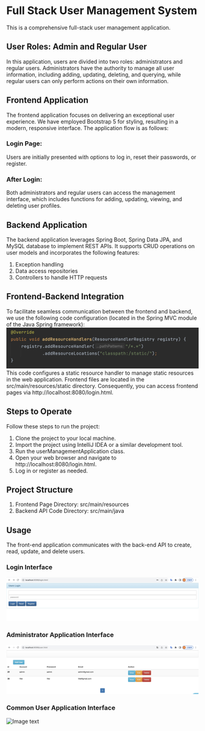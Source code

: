 # Full Stack User Management System
This is a comprehensive full-stack user management application.
## User Roles: Admin and Regular User
In this application, users are divided into two roles: administrators and regular users. Administrators have the authority to manage all user information, including adding, updating, deleting, and querying, while regular users can only perform actions on their own information.
## Frontend Application
The frontend application focuses on delivering an exceptional user experience. We have employed Bootstrap 5 for styling, resulting in a modern, responsive interface. The application flow is as follows:
### Login Page: 
Users are initially presented with options to log in, reset their passwords, or register.
### After Login:
Both administrators and regular users can access the management interface, which includes functions for adding, updating, viewing, and deleting user profiles.
## Backend Application
The backend application leverages Spring Boot, Spring Data JPA, and MySQL database to implement REST APIs. It supports CRUD operations on user models and incorporates the following features:
1. Exception handling
2. Data access repositories
3. Controllers to handle HTTP requests
## Frontend-Backend Integration
To facilitate seamless communication between the frontend and backend, we use the following code configuration (located in the Spring MVC module of the Java Spring framework):
![Image text](https://github.com/wmy0121/POC/blob/master/img/%E5%9B%BE%E5%83%8F9-19-23%20%E4%B8%8B%E5%8D%885.52.jpeg)
This code configures a static resource handler to manage static resources in the web application. Frontend files are located in the src/main/resources/static directory. Consequently, you can access frontend pages via http://localhost:8080/login.html.
## Steps to Operate
Follow these steps to run the project:
1. Clone the project to your local machine.
2. Import the project using IntelliJ IDEA or a similar development tool.
3. Run the userManagementApplication class.
4. Open your web browser and navigate to http://localhost:8080/login.html.
5. Log in or register as needed.
## Project Structure
1. Frontend Page Directory: src/main/resources
2. Backend API Code Directory: src/main/java
## Usage
The front-end application communicates with the back-end API to create, read, update, and delete users.
### Login Interface
![Image text](https://github.com/wmy0121/POC/blob/master/img/%E5%9B%BE%E5%83%8F9-19-23%20%E4%B8%8B%E5%8D%886.29.jpeg)
### Administrator Application Interface
![Image text](https://github.com/wmy0121/POC/blob/master/img/%E5%9B%BE%E5%83%8F9-19-23%20%E4%B8%8B%E5%8D%886.30.jpeg)
### Common User Application Interface
![Image text]()

